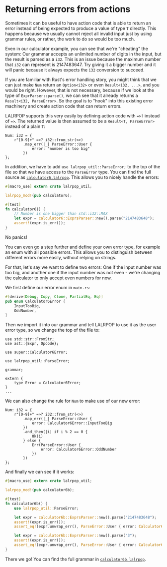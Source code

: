 # Returning errors from actions

Sometimes it can be useful to have action code that is able to return an error
instead of being expected to produce a value of type `T` directly. This happens
because we usually cannot reject all invalid input just by using grammar rules,
or rather, the work to do so would be too much.

Even in our calculator example, you can see that we're "cheating" the system:
Our grammar accepts an unlimited number of digits in the input, but the result
is parsed as a `i32`. This is an issue because the maximum number that `i32`
can represent is 2147483647. Try giving it a bigger number and it will panic
because it always expects the `i32` conversion to succeed.

If you are familiar with Rust's error handling story, you might think that we
can just make `Num` return an `Option<i32>` or even `Result<i32, ...>`, and you
would be right. However, that is not necessary, because if we look at the type
of `ExprParser::parse()`, we can see that it already returns a `Result<i32,
ParseError>`. So the goal is to "hook" into this existing error machinery and
create action code that can return errors.

LALRPOP supports this very easily by defining action code with `=>?` instead of
`=>`. The returned value is then assumed to be a `Result<T, ParseError>`
instead of a plain `T`:

```lalrpop
Num: i32 = {
    r"[0-9]+" =>? i32::from_str(<>)
        .map_err(|_| ParseError::User {
            error: "number is too big"
        })
};
```

In addition, we have to add `use lalrpop_util::ParseError;` to the top of the
file so that we have access to the `ParseError` type. You can find the full
source as [`calculator6.lalrpop`][calculator6]. This allows you to nicely
handle the errors:

```rust
#[macro_use] extern crate lalrpop_util;

lalrpop_mod!(pub calculator6);

#[test]
fn calculator6() {
    // Number is one bigger than std::i32::MAX
    let expr = calculator6::ExprsParser::new().parse("2147483648");
    assert!(expr.is_err());
}
```

No panics!

You can even go a step further and define your own error type, for example an
enum with all possible errors. This allows you to distinguish between different
errors more easily, without relying on strings.

For that, let's say we want to define two errors: One if the input number was
too big, and another one if the input number was not even - we're changing the
calculator to only accept even numbers for now.

We first define our error enum in `main.rs`:

```rust
#[derive(Debug, Copy, Clone, PartialEq, Eq)]
pub enum Calculator6Error {
    InputTooBig,
    OddNumber,
}
```

Then we import it into our grammar and tell LALRPOP to use it as the user error
type, so we change the top of the file to:

```lalrpop
use std::str::FromStr;
use ast::{Expr, Opcode};

use super::Calculator6Error;

use lalrpop_util::ParseError;

grammar;

extern {
    type Error = Calculator6Error;
}
...
```

We can also change the rule for `Num` to make use of our new error:

```lalrpop
Num: i32 = {
    r"[0-9]+" =>? i32::from_str(<>)
        .map_err(|_| ParseError::User {
            error: Calculator6Error::InputTooBig
        })
        .and_then(|i| if i % 2 == 0 {
            Ok(i)
        } else {
            Err(ParseError::User {
                error: Calculator6Error::OddNumber
            })
        })
};
```

And finally we can see if it works:

```rust
#[macro_use] extern crate lalrpop_util;

lalrpop_mod!(pub calculator6b);

#[test]
fn calculator6b() {
    use lalrpop_util::ParseError;

    let expr = calculator6b::ExprsParser::new().parse("2147483648");
    assert!(expr.is_err());
    assert_eq!(expr.unwrap_err(), ParseError::User { error: Calculator6Error::InputTooBig });

    let expr = calculator6b::ExprsParser::new().parse("3");
    assert!(expr.is_err());
    assert_eq!(expr.unwrap_err(), ParseError::User { error: Calculator6Error::OddNumber });
}
```

There we go! You can find the full grammar in [`calculator6b.lalrpop`][calculator6b].

[calculator6]: ../../calculator/src/calculator6.lalrpop
[calculator6b]: ../../calculator/src/calculator6b.lalrpop
